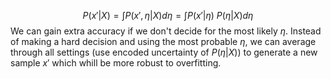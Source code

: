 $$P(x'|X) = \int P(x', \eta | X) d\eta = \int P(x'|\eta) \text{ } P(\eta|X) d\eta$$
We can gain extra accuracy if we don't decide for the most likely $\eta$. Instead of making a hard decision and using the most probable $\eta$, we can average through all settings (use encoded uncertainty of $P(\eta|X)$) to generate a new sample $x'$ which whill be more robust to overfitting.